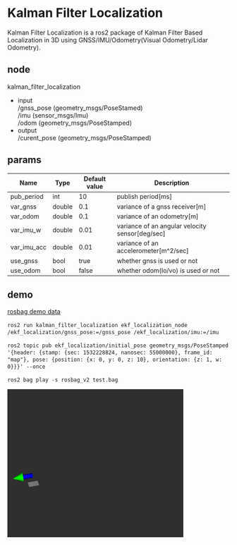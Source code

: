 # Kalman Filter Localization  
Kalman Filter Localization  is a ros2 package of Kalman Filter Based Localization in 3D using GNSS/IMU/Odometry(Visual Odometry/Lidar Odometry).

## node
kalman_filter_localization
- input  
/gnss_pose  (geometry_msgs/PoseStamed)   
/imu  (sensor_msgs/Imu)  
/odom (geometry_msgs/PoseStamped)  
- output  
/curent_pose (geometry_msgs/PoseStamped)

## params

|Name|Type|Default value|Description|
|---|---|---|---|
|pub_period|int|10|publish period[ms]|
|var_gnss|double|0.1|variance of a gnss receiver[m]|
|var_odom|double|0.1|variance of an odometry[m]|
|var_imu_w|double|0.01|variance of an angular velocity sensor[deg/sec]|
|var_imu_acc|double|0.01|variance of an accelerometer[m^2/sec]|
|use_gnss|bool|true|whether gnss is used or not |
|use_odom|bool|false|whether odom(lo/vo) is used or not |

## demo

[rosbag demo data](https://drive.google.com/file/d/1CYuip5dApvcF-xrB2f5s8pdBu7MGCDxP/view)


```
ros2 run kalman_filter_localization ekf_localization_node /ekf_localization/gnss_pose:=/gnss_pose /ekf_localization/imu:=/imu
```

```
ros2 topic pub ekf_localization/initial_pose geometry_msgs/PoseStamped '{header: {stamp: {sec: 1532228824, nanosec: 55000000}, frame_id: "map"}, pose: {position: {x: 0, y: 0, z: 10}, orientation: {z: 1, w: 0}}}' --once
```

```
ros2 bag play -s rosbag_v2 test.bag
```


![demo](./images/demo_ekfl.gif)    